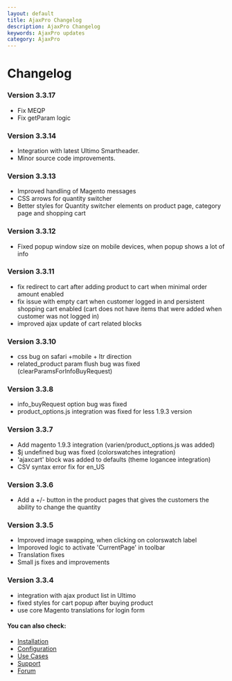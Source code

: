 ```yaml
---
layout: default
title: AjaxPro Changelog
description: AjaxPro Changelog
keywords: AjaxPro updates
category: AjaxPro
---
```


# Changelog

### Version 3.3.17

 -  Fix MEQP
 -  Fix getParam logic

### Version 3.3.14

 -  Integration with latest Ultimo Smartheader.
 -  Minor source code improvements.

### Version 3.3.13

 -  Improved handling of Magento messages
 -  CSS arrows for quantity switcher
 -  Better styles for Quantity switcher elements on product page, category
    page and shopping cart

### Version 3.3.12

 -  Fixed popup window size on mobile devices, when popup shows a lot of info

### Version 3.3.11

 -  fix redirect to cart after adding product to cart when minimal order
    amount enabled
 -  fix issue with empty cart when customer logged in and persistent shopping
    cart enabled (cart does not have items that were added when customer was
    not logged in)
 -  improved ajax update of cart related blocks


### Version 3.3.10

 -  css bug on safari +mobile + ltr direction
 -  related_product param flush bug was fixed (clearParamsForInfoBuyRequest)

### Version 3.3.8

 -  info_buyRequest option bug was fixed
 -  product_options.js integration was fixed for less 1.9.3 version

### Version 3.3.7

 - Add magento 1.9.3 integration (varien/product_options.js was added)
 - $j undefined bug was fixed (colorswatches integration)
 - 'ajaxcart' block was added to defaults (theme logancee integration)
 - CSV syntax error fix for en_US

### Version 3.3.6

 - Add a +/- button in the product pages that gives the customers the ability to change the quantity


### Version 3.3.5

 -  Improved image swapping, when clicking on colorswatch label
 -  Imporoved logic to activate 'CurrentPage' in toolbar
 -  Translation fixes
 -  Small js fixes and improvements

### Version 3.3.4

 -  integration with ajax product list in Ultimo
 -  fixed styles for cart popup after buying product
 -  use core Magento translations for login form

 #### You can also check:

*   [Installation](../installation/)
*   [Configuration](../configuration/)
*   [Use Cases](../use-cases/)
*   [Support](https://swissuplabs.com/contacts/)
*   [Forum](https://swissuplabs.com/magento-forum/)

